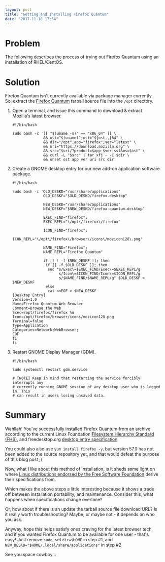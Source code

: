 ```yaml
---
layout: post
title: "Getting and Installing Firefox Quantum"
date: "2017-11-18 17:54"
---
```


# Problem

The following describes the process of trying out Firefox Quantum using an installation of RHEL/CentOS.

# Solution

Firefox Quantum isn't currently available via package manager currently. So, extract the [Firefox Quantum][1] tarball source file into the `/opt` directory.

1. Open a terminal, and issue this command to download & extract Mozilla's latest browser.

       #!/bin/bash

       sudo bash -c '[[ "$(uname -m)" == "x86_64" ]] \
                     && ost="$(uname)";ost="${ost,,}64" \
                     && dir="/opt";app="firefox";ver="latest" \
                     && uri="https://download.mozilla.org" \
                     && src="$uri/?product=$app-$ver-ssl&os=$ost" \
                     && curl -L "$src" | tar xfj - -C $dir \
                     && unset ost app ver uri src dir'

2. Create a GNOME desktop entry for our new add-on application software package.

       #!/bin/bash

       sudo bash -c 'OLD_DESKD="/usr/share/applications"
                     OLD_DESKF="$OLD_DESKD/firefox.desktop"

                     NEW_DESKD="/usr/share/applications"
                     NEW_DESKF="$NEW_DESKD/firefox-quantum.desktop"

                     EXEC_FIND="firefox";
                     EXEC_REPL="\/opt\/firefox\/firefox"

                     ICON_FIND="firefox";
                     ICON_REPL="\/opt\/firefox\/browser\/icons\/mozicon128\.png"

                     NAME_FIND="Firefox";
                     NAME_REPL="Firefox Quantum"

                     if [[ ! -f $NEW_DESKF ]]; then
                      if [[ -f $OLD_DESKF ]]; then
                       sed "s/Exec\=$EXEC_FIND/Exec\=$EXEC_REPL/g
                            s/Icon\=$ICON_FIND/Icon\=$ICON_REPL/g
                            s/$NAME_FIND/$NAME_REPL/g" $OLD_DESKF > $NEW_DESKF
                      else
                       cat <<EOF > $NEW_DESKF
       [Desktop Entry]
       Version=1.0
       Name=Firefox Quantum Web Browser
       Comment=Browse the Web
       Exec=/opt/firefox/firefox %u
       Icon=/opt/firefox/browser/icons/mozicon128.png
       Terminal=false
       Type=Application
       Categories=Network;WebBrowser;
       EOF
       fi
       fi'

3. Restart GNOME Display Manager (GDM).

       #!/bin/bash

       sudo systemctl restart gdm.service

       # [NOTE] Keep in mind that restarting the service forcibly interrupts any
       # currently running GNOME session of any desktop user who is logged in. This
       # can result in users losing unsaved data.

# Summary

Wahllah! You've successfully installed Firefox Quantum from an archive according to the current Linux Foundation [Filesystem Hierarchy Standard (FHS)][2], and freedesktop.org [desktop entry specification][3].

You could also also use `yum install firefox -y`, but version 57.0 has not been added to the source repository yet, and that would defeat the purpose of this blog post ;)

Now, what I like about this method of installation, is it sheds some light on where [Linux distributions endorsed by the Free Software Foundation][4] derive their specifications from.

Which makes the above steps a little interesting because it shows a trade off between installation portability, and maintenance. Consider this, what happens when specifications change overtime?

Or, how about if there is an update the tarball source file download URL? Is it really worth troubleshooting? Maybe, or maybe not - it depends on who you ask.

Anyway, hope this helps satisfy ones craving for the latest browser tech, and if you wanted Firefox Quantum to be available for one user - that's easy! Just remove `sudo`, set `dir=$HOME` in step #1, and `NEW_DESKD="$HOME/.local/share/applications"` in step #2.

See you space cowboy...

[1]: https://www.mozilla.org/en-US/firefox/new/
[2]: http://refspecs.linuxfoundation.org/FHS_3.0/fhs/ch03s13.html
[3]: https://www.freedesktop.org/wiki/Specifications/desktop-entry-spec/
[4]: https://en.wikipedia.org/wiki/Comparison_of_Linux_distributions
